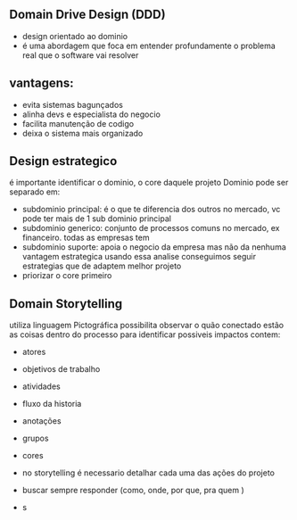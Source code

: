 ## Domain Drive Design (DDD)
- design orientado ao dominio
- é uma abordagem que foca em entender profundamente o problema real que o software vai resolver 

## vantagens:
 - evita sistemas bagunçados
 - alinha devs e especialista do negocio
 - facilita manutenção de codigo
 - deixa o sistema mais organizado


## Design estrategico
é importante identificar o dominio, o core daquele projeto
Dominio pode ser separado em:
- subdominio principal: é o que te diferencia dos outros no mercado, vc pode ter mais de 1 sub dominio principal
- subdominio generico: conjunto de processos comuns no mercado, ex financeiro. todas as empresas tem
- subdominio suporte: apoia o negocio da empresa mas não da nenhuma vantagem estrategica
usando essa analise conseguimos seguir estrategias que de adaptem melhor projeto
- priorizar o core primeiro 

## Domain Storytelling
utiliza linguagem Pictográfica
possibilita observar o quão conectado estão as coisas dentro do processo para identificar possiveis impactos
contem:
- atores
- objetivos de trabalho
- atividades 
- fluxo da historia
- anotações
- grupos
- cores

- no storytelling é necessario detalhar cada uma das ações do projeto
- buscar sempre responder (como, onde, por que, pra quem )
- s
<!--stackedit_data:
eyJoaXN0b3J5IjpbOTk4NTQ0MjU4LDE4OTcwMjM5NTQsLTgwMT
Y3OTI4NywtMTM1MzQwODIwNSwyMDg3NDQyNTk4LC0xNDMxNDI1
NTIwLDIwODc0NDI1OTgsMTM4MTM3MDg1MiwtMjU4NjU0Mjk2LD
IxMjI2OTY2MjQsLTE3NjkzNzE3MTQsMjUyMDg1MTk1XX0=
-->